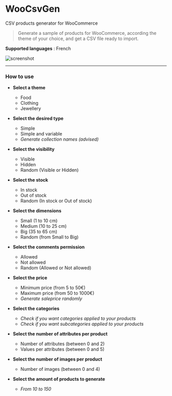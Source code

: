 # WooCsvGen
CSV products generator for WooCommerce

> Generate a sample of products for WooCommerce, according the theme of your choice, and get a CSV file ready to import.

**Supported languages** : French

![screenshot](https://i.imgur.com/0wD4iqB.jpg)

---

### How to use

* __Select a theme__
  * Food
  * Clothing
  * Jewellery
  
* __Select the desired type__
  * Simple
  * Simple and variable
  * _Generate collection names (advised)_
  
* __Select the visibility__
  * Visible
  * Hidden
  * Random (Visible or Hidden)
  
* __Select the stock__
  * In stock
  * Out of stock
  * Random (In stock or Out of stock)
  
* __Select the dimensions__
  * Small (1 to 10 cm)
  * Medium (10 to 25 cm)
  * Big (35 to 65 cm)
  * Random (from Small to Big)
  
* __Select the comments permission__
  * Allowed
  * Not allowed
  * Random (Allowed or Not allowed)
  
* __Select the price__
  * Minimum price (from 5 to 50€)
  * Maximum price (from 50 to 1000€)
  * _Generate saleprice randomly_
  
* __Select the categories__
  * _Check if you want categories applied to your products_
  * _Check if you want subcategories applied to your products_
  
* __Select the number of attributes per product__
  * Number of attributes (between 0 and 2)
  * Values per attributes (between 0 and 5)
  
* __Select the number of images per product__
  * Number of images (between 0 and 4)
  
* __Select the amount of products to generate__
  * _From 10 to 150_
